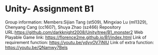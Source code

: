 # Unity- Assignment B1
Group information:
Members:Sijian Tang (st509), Mingxiao Lu (ml1329), Chenyang Cang (cc1607), Shuya Zhao (sz466)
Repository URL:https://github.com/darkknight2008/Unity/tree/B1_monster2
Web Playable Game link:
https://florence2me.github.io/B1/index.html
Link of requirement function:
https://youtu.be/ydyyOV7jNlU
Link of extra function:
https://youtu.be/QNamwy7Bels
